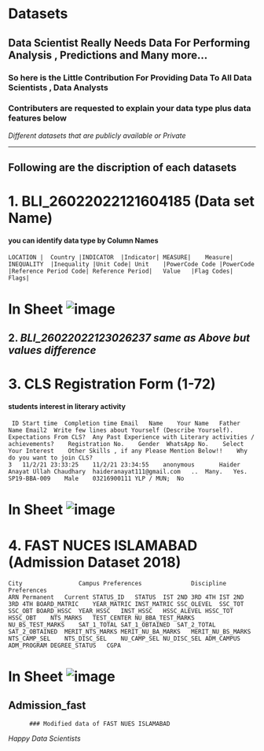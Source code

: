 # Datasets
## Data Scientist Really Needs Data For Performing Analysis , Predictions and Many more...
### So here is the Little Contribution For Providing Data To All Data Scientists , Data Analysts

### Contributers are requested to explain your data type plus data features below

_Different datasets that are publicly available or Private_

_________________________________________________________________________________________

## Following are the discription of each datasets 

# 1.   BLI_26022022121604185 (Data set Name) 
   #### you can identify data type by Column Names
                   
	LOCATION |	Country	|INDICATOR	|Indicator|	MEASURE|	Measure|	INEQUALITY	|Inequality	|Unit Code|	Unit	|PowerCode Code	|PowerCode	|Reference Period Code|	Reference Period|	Value	|Flag Codes|	Flags|
	
# In Sheet ![image](https://user-images.githubusercontent.com/54352225/158782503-b0859638-bc46-4dd6-97f2-0ace8b858d45.png)

## 2.    *BLI_26022022123026237 same as Above but values difference*

# 3.  CLS Registration Form (1-72) 
 #### students interest in literary activity
 
	 ID	Start time	Completion time	Email	Name	Your Name	Father Name	Email2	Write few lines about Yourself (Describe Yourself).	Expectations From CLS?	Any Past Experience with Literary activities / achievements?	Registration No.	Gender	WhatsApp No.	Select Your Interest	Other Skills , if any Please Mention Below!!	Why do you want to join CLS?
	3	11/2/21 23:33:25	11/2/21 23:34:55	anonymous		Haider	Anayat Ullah Chaudhary	haideranayat111@gmail.com 	..	Many.	Yes.	SP19-BBA-009 	Male	03216900111	YLP / MUN;	No	
	
# In Sheet ![image](https://user-images.githubusercontent.com/54352225/159122085-9e2b6d51-db2f-43a3-83bf-6c5d42b27764.png)

# 4. FAST NUCES ISLAMABAD (Admission Dataset 2018)

	City				Campus Preferences				Discipline Preferences																																		
	ARN	Permanent	Current	STATUS_ID	STATUS	IST	2ND	3RD	4TH	IST	2ND	3RD	4TH	BOARD_MATRIC	YEAR_MATRIC	INST_MATRIC	SSC_OLEVEL	SSC_TOT	SSC_OBT	BOARD_HSSC	YEAR_HSSC	INST_HSSC	HSSC_ALEVEL	HSSC_TOT	HSSC_OBT	NTS_MARKS	TEST_CENTER	NU_BBA_TEST_MARKS	NU_BS_TEST_MARKS	SAT_1_TOTAL	SAT_1_OBTAINED	SAT_2_TOTAL	SAT_2_OBTAINED	MERIT_NTS_MARKS	MERIT_NU_BA_MARKS	MERIT_NU_BS_MARKS	NTS_CAMP_SEL	NTS_DISC_SEL	NU_CAMP_SEL	NU_DISC_SEL	ADM_CAMPUS	ADM_PROGRAM	DEGREE_STATUS	CGPA
	
# In Sheet ![image](https://user-images.githubusercontent.com/54352225/159282183-20e15898-43f1-43c5-b377-1e7ec4831e83.png)
 ## Admission_fast
 
          ### Modified data of FAST NUES ISLAMABAD


 
 



_Happy Data Scientists_

